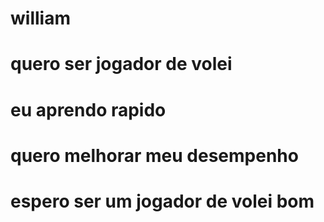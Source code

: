 # william
# quero ser jogador de volei
# eu aprendo rapido 
# quero melhorar meu desempenho 
# espero ser um jogador de volei bom 
